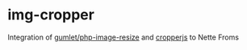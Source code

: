 # img-cropper
Integration of [gumlet/php-image-resize] and [cropperjs] to Nette Froms


   [gumlet/php-image-resize]: <https://github.com/gumlet/php-image-resize>
   [cropperjs]: <https://fengyuanchen.github.io/cropperjs/>
